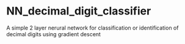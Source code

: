 # NN_decimal_digit_classifier

A simple 2 layer nerural network for classification or identification of decimal digits using gradient descent
